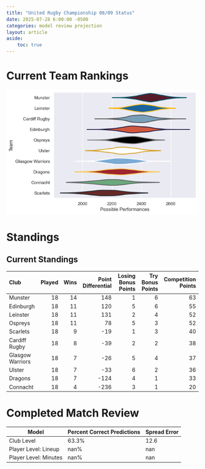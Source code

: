 ```yaml
---  
title: "United Rugby Championship 08/09 Status"  
date: 2025-07-28 6:00:00 -0500  
categories: model review projection  
layout: article  
aside:  
    toc: true  
---
```

# Current Team Rankings


![Club Rankings](plots/rankings_United_Rugby_Championship_0809.png)
# Standings

## Current Standings


| Club             |   Played |   Wins |   Point Differential |   Losing Bonus Points |   Try Bonus Points |   Competition Points |
|:-----------------|---------:|-------:|---------------------:|----------------------:|-------------------:|---------------------:|
| Munster          |       18 |     14 |                  148 |                     1 |                  6 |                   63 |
| Edinburgh        |       18 |     11 |                  120 |                     5 |                  6 |                   55 |
| Leinster         |       18 |     11 |                  131 |                     2 |                  4 |                   52 |
| Ospreys          |       18 |     11 |                   78 |                     5 |                  3 |                   52 |
| Scarlets         |       18 |      9 |                  -19 |                     1 |                  3 |                   40 |
| Cardiff Rugby    |       18 |      8 |                  -39 |                     2 |                  2 |                   38 |
| Glasgow Warriors |       18 |      7 |                  -26 |                     5 |                  4 |                   37 |
| Ulster           |       18 |      7 |                  -33 |                     6 |                  2 |                   36 |
| Dragons          |       18 |      7 |                 -124 |                     4 |                  1 |                   33 |
| Connacht         |       18 |      4 |                 -236 |                     3 |                  1 |                   20 |



# Completed Match Review


| Model | Percent Correct Predictions | Spread Error |
| ------ | ------ | ------ |
| Club Level | 63.3% | 12.6 |
| Player Level: Lineup | nan% | nan |
| Player Level: Minutes | nan% | nan |

